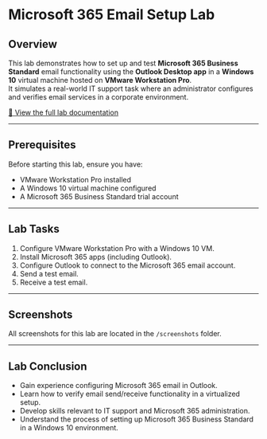 # Microsoft 365 Email Setup Lab

## Overview
This lab demonstrates how to set up and test **Microsoft 365 Business Standard** email functionality using the **Outlook Desktop app** in a **Windows 10** virtual machine hosted on **VMware Workstation Pro**.  
It simulates a real-world IT support task where an administrator configures and verifies email services in a corporate environment.

[📄 View the full lab documentation](Microsoft_365_Email_Setup.md)

---

## Prerequisites
Before starting this lab, ensure you have:
- VMware Workstation Pro installed
- A Windows 10 virtual machine configured
- A Microsoft 365 Business Standard trial account

---

## Lab Tasks
1. Configure VMware Workstation Pro with a Windows 10 VM.  
2. Install Microsoft 365 apps (including Outlook).  
3. Configure Outlook to connect to the Microsoft 365 email account.  
4. Send a test email.  
5. Receive a test email.  

---

## Screenshots
All screenshots for this lab are located in the `/screenshots` folder.

---

## Lab Conclusion
- Gain experience configuring Microsoft 365 email in Outlook.  
- Learn how to verify email send/receive functionality in a virtualized setup.  
- Develop skills relevant to IT support and Microsoft 365 administration.  
- Understand the process of setting up Microsoft 365 Business Standard in a Windows 10 environment.  
